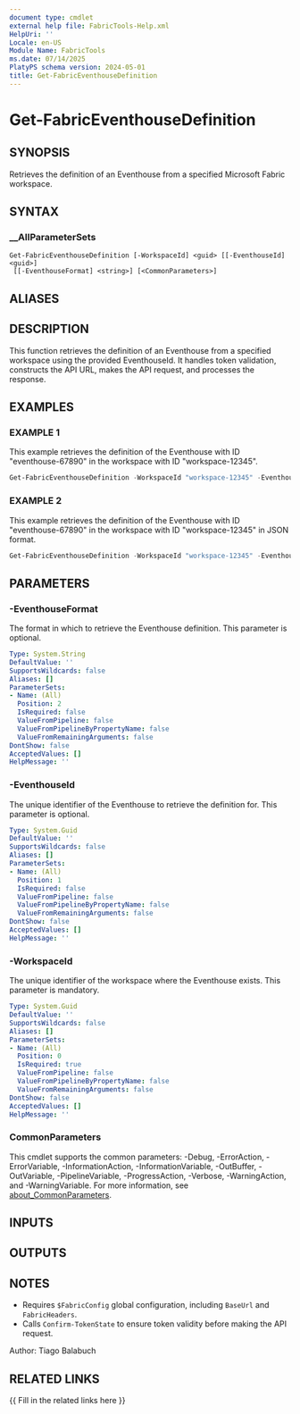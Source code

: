 ```yaml
---
document type: cmdlet
external help file: FabricTools-Help.xml
HelpUri: ''
Locale: en-US
Module Name: FabricTools
ms.date: 07/14/2025
PlatyPS schema version: 2024-05-01
title: Get-FabricEventhouseDefinition
---
```


# Get-FabricEventhouseDefinition

## SYNOPSIS

Retrieves the definition of an Eventhouse from a specified Microsoft Fabric workspace.

## SYNTAX

### __AllParameterSets

```
Get-FabricEventhouseDefinition [-WorkspaceId] <guid> [[-EventhouseId] <guid>]
 [[-EventhouseFormat] <string>] [<CommonParameters>]
```

## ALIASES

## DESCRIPTION

This function retrieves the definition of an Eventhouse from a specified workspace using the provided EventhouseId.
It handles token validation, constructs the API URL, makes the API request, and processes the response.

## EXAMPLES

### EXAMPLE 1

This example retrieves the definition of the Eventhouse with ID "eventhouse-67890" in the workspace with ID "workspace-12345".

```powershell
Get-FabricEventhouseDefinition -WorkspaceId "workspace-12345" -EventhouseId "eventhouse-67890"
```

### EXAMPLE 2

This example retrieves the definition of the Eventhouse with ID "eventhouse-67890" in the workspace with ID "workspace-12345" in JSON format.

```powershell
Get-FabricEventhouseDefinition -WorkspaceId "workspace-12345" -EventhouseId "eventhouse-67890" -EventhouseFormat "json"
```

## PARAMETERS

### -EventhouseFormat

The format in which to retrieve the Eventhouse definition.
This parameter is optional.

```yaml
Type: System.String
DefaultValue: ''
SupportsWildcards: false
Aliases: []
ParameterSets:
- Name: (All)
  Position: 2
  IsRequired: false
  ValueFromPipeline: false
  ValueFromPipelineByPropertyName: false
  ValueFromRemainingArguments: false
DontShow: false
AcceptedValues: []
HelpMessage: ''
```

### -EventhouseId

The unique identifier of the Eventhouse to retrieve the definition for.
This parameter is optional.

```yaml
Type: System.Guid
DefaultValue: ''
SupportsWildcards: false
Aliases: []
ParameterSets:
- Name: (All)
  Position: 1
  IsRequired: false
  ValueFromPipeline: false
  ValueFromPipelineByPropertyName: false
  ValueFromRemainingArguments: false
DontShow: false
AcceptedValues: []
HelpMessage: ''
```

### -WorkspaceId

The unique identifier of the workspace where the Eventhouse exists.
This parameter is mandatory.

```yaml
Type: System.Guid
DefaultValue: ''
SupportsWildcards: false
Aliases: []
ParameterSets:
- Name: (All)
  Position: 0
  IsRequired: true
  ValueFromPipeline: false
  ValueFromPipelineByPropertyName: false
  ValueFromRemainingArguments: false
DontShow: false
AcceptedValues: []
HelpMessage: ''
```

### CommonParameters

This cmdlet supports the common parameters: -Debug, -ErrorAction, -ErrorVariable,
-InformationAction, -InformationVariable, -OutBuffer, -OutVariable, -PipelineVariable,
-ProgressAction, -Verbose, -WarningAction, and -WarningVariable. For more information, see
[about_CommonParameters](https://go.microsoft.com/fwlink/?LinkID=113216).

## INPUTS

## OUTPUTS

## NOTES

- Requires `$FabricConfig` global configuration, including `BaseUrl` and `FabricHeaders`.
- Calls `Confirm-TokenState` to ensure token validity before making the API request.

Author: Tiago Balabuch

## RELATED LINKS

{{ Fill in the related links here }}

